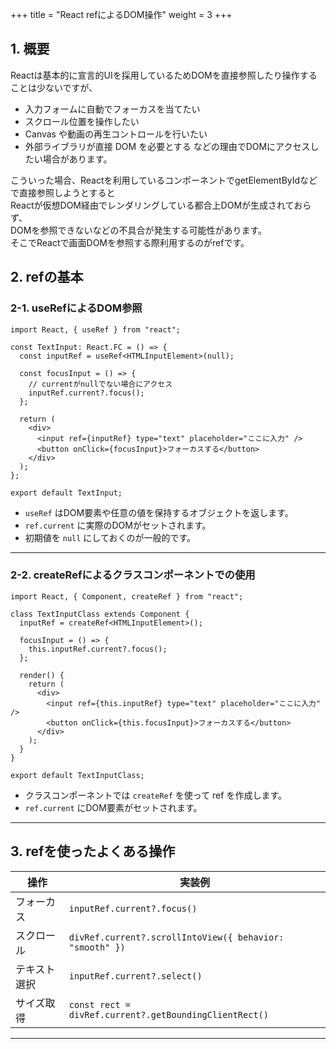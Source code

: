 +++
title = "React refによるDOM操作"
weight = 3
+++
## 1. 概要

Reactは基本的に宣言的UIを採用しているためDOMを直接参照したり操作することは少ないですが、  
- 入力フォームに自動でフォーカスを当てたい
- スクロール位置を操作したい
- Canvas や動画の再生コントロールを行いたい
- 外部ライブラリが直接 DOM を必要とする
などの理由でDOMにアクセスしたい場合があります。  
  
こういった場合、Reactを利用しているコンポーネントでgetElementByIdなどで直接参照しようとすると  
Reactが仮想DOM経由でレンダリングしている都合上DOMが生成されておらず、  
DOMを参照できないなどの不具合が発生する可能性があります。  
そこでReactで画面DOMを参照する際利用するのがrefです。

## 2. refの基本

### 2-1. useRefによるDOM参照

```tsx
import React, { useRef } from "react";

const TextInput: React.FC = () => {
  const inputRef = useRef<HTMLInputElement>(null);

  const focusInput = () => {
    // currentがnullでない場合にアクセス
    inputRef.current?.focus();
  };

  return (
    <div>
      <input ref={inputRef} type="text" placeholder="ここに入力" />
      <button onClick={focusInput}>フォーカスする</button>
    </div>
  );
};

export default TextInput;
```

* `useRef` はDOM要素や任意の値を保持するオブジェクトを返します。
* `ref.current` に実際のDOMがセットされます。
* 初期値を `null` にしておくのが一般的です。

---

### 2-2. createRefによるクラスコンポーネントでの使用

```tsx
import React, { Component, createRef } from "react";

class TextInputClass extends Component {
  inputRef = createRef<HTMLInputElement>();

  focusInput = () => {
    this.inputRef.current?.focus();
  };

  render() {
    return (
      <div>
        <input ref={this.inputRef} type="text" placeholder="ここに入力" />
        <button onClick={this.focusInput}>フォーカスする</button>
      </div>
    );
  }
}

export default TextInputClass;
```

* クラスコンポーネントでは `createRef` を使って ref を作成します。
* `ref.current` にDOM要素がセットされます。

---

## 3. refを使ったよくある操作

| 操作     | 実装例                                                      |
| ------ | -------------------------------------------------------- |
| フォーカス  | `inputRef.current?.focus()`                              |
| スクロール  | `divRef.current?.scrollIntoView({ behavior: "smooth" })` |
| テキスト選択 | `inputRef.current?.select()`                             |
| サイズ取得  | `const rect = divRef.current?.getBoundingClientRect()`   |

---